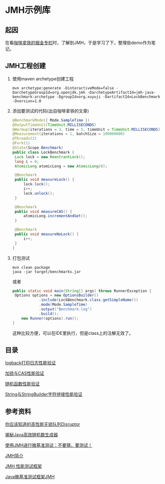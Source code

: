 # JMH示例库

## 起因

在看[咖啡拿铁的掘金专栏](https://juejin.im/user/57e4a4e80e3dd9005809b6fb)时，了解到JMH，于是学习了下，整理些demo作为笔记。



## JMH工程创建

1. 使用maven archetype创建工程

   ```
   mvn archetype:generate -DinteractiveMode=false -DarchetypeGroupId=org.openjdk.jmh -DarchetypeArtifactId=jmh-java-benchmark-archetype -DgroupId=org.xuyuji -DartifactId=LockBenchmark -Dversion=1.0
   ```

2. 添加要测试的代码(出自咖啡拿铁的文章)

   ```java
   @BenchmarkMode({ Mode.SampleTime })
   @OutputTimeUnit(TimeUnit.MILLISECONDS)
   @Warmup(iterations = 3, time = 5, timeUnit = TimeUnit.MILLISECONDS)
   @Measurement(iterations = 1, batchSize = 100000000)
   @Threads(2)
   @Fork(1)
   @State(Scope.Benchmark)
   public class LockBenchmark {
   	Lock lock = new ReentrantLock();
   	long i = 0;
   	AtomicLong atomicLong = new AtomicLong(0);
   
   	@Benchmark
   	public void measureLock() {
   		lock.lock();
   		i++;
   		lock.unlock();
   	}
   
   	@Benchmark
   	public void measureCAS() {
   		atomicLong.incrementAndGet();
   	}
   
   	@Benchmark
   	public void measureNoLock() {
   		i++;
   	}
   }
   ```

3. 打包测试

   ```
   mvn clean package
   java -jar target/benchmarks.jar
   ```

   或者

   ```java
   public static void main(String[] args) throws RunnerException {
   	Options options = new OptionsBuilder()
               .include(LockBenchmark.class.getSimpleName())
               .mode(Mode.SampleTime)
               .output("Benchmark.log")
               .build();
       new Runner(options).run();
   }
   ```

   这种比较方便，可以在IDE里执行，但是class上的注解无效了。



## 目录

[logback打印日志性能验证](./LogBenchmark)

[加锁与CAS性能验证](./LockBenchmark)

[随机函数性能验证](./RandomBenchmark)

[String与StringBuilder字符拼接性能验证](./StringBuilderBenchmark)



## 参考资料

[你应该知道的高性能无锁队列Disruptor](https://juejin.im/post/5b5f10d65188251ad06b78e3)

[揭秘Java高效随机数生成器](https://juejin.im/post/5b8742eb6fb9a019ba68480f)

[使用JMH进行微基准测试：不要猜，要测试！](http://www.importnew.com/18084.html)

[JMH简介](http://www.importnew.com/12548.html)

[JMH 性能测试框架](http://blog.dyngr.com/blog/2016/10/29/introduction-of-jmh/)

[Java微基准测试框架JMH](https://www.xncoding.com/2018/01/07/java/jmh.html)